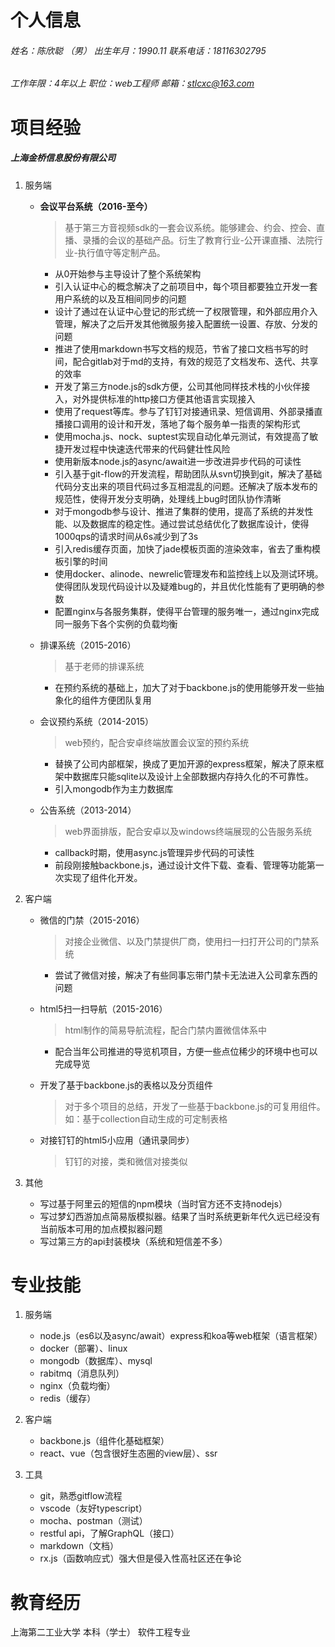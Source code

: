 # 个人信息

###### 姓名：陈欣聪 （男）			出生年月：1990.11			联系电话：18116302795			

###### 工作年限：4年以上			职位：web工程师			邮箱：stlcxc@163.com	



# 项目经验

##### 上海金桥信息股份有限公司

1. 服务端

   - **会议平台系统（2016-至今）**

     > 基于第三方音视频sdk的一套会议系统。能够建会、约会、控会、直播、录播的会议的基础产品。衍生了教育行业-公开课直播、法院行业-执行值守等定制产品。

     - 从0开始参与主导设计了整个系统架构
     - 引入认证中心的概念解决了之前项目中，每个项目都要独立开发一套用户系统的以及互相间同步的问题
     - 设计了通过在认证中心登记的形式统一了权限管理，和外部应用介入管理，解决了之后开发其他微服务接入配置统一设置、存放、分发的问题
     - 推进了使用markdown书写文档的规范，节省了接口文档书写的时间，配合gitlab对于md的支持，有效的规范了文档发布、迭代、共享的效率
     - 开发了第三方node.js的sdk方便，公司其他同样技术栈的小伙伴接入，对外提供标准的http接口方便其他语言实现接入
     - 使用了request等库。参与了钉钉对接通讯录、短信调用、外部录播直播接口调用的设计和开发，落地了每个服务单一指责的架构形式
     - 使用mocha.js、nock、suptest实现自动化单元测试，有效提高了敏捷开发过程中快速迭代带来的代码健壮性风险
     - 使用新版本node.js的async/await进一步改进异步代码的可读性
     - 引入基于git-flow的开发流程，帮助团队从svn切换到git，解决了基础代码分支出来的项目代码过多互相混乱的问题。还解决了版本发布的规范性，使得开发分支明确，处理线上bug时团队协作清晰
     - 对于mongodb参与设计、推进了集群的使用，提高了系统的并发性能、以及数据库的稳定性。通过尝试总结优化了数据库设计，使得1000qps的请求时间从6s减少到了3s
     - 引入redis缓存页面，加快了jade模板页面的渲染效率，省去了重构模板引擎的时间
     - 使用docker、alinode、newrelic管理发布和监控线上以及测试环境。使得团队发现代码设计以及疑难bug的，并且优化性能有了更明确的参数
     - 配置nginx与各服务集群，使得平台管理的服务唯一，通过nginx完成同一服务下各个实例的负载均衡

   - 排课系统（2015-2016）

     > 基于老师的排课系统

     - 在预约系统的基础上，加大了对于backbone.js的使用能够开发一些抽象化的组件方便团队复用

   - 会议预约系统（2014-2015）

     > web预约，配合安卓终端放置会议室的预约系统

     - 替换了公司内部框架，换成了更加开源的express框架，解决了原来框架中数据库只能sqlite以及设计上全部数据内存持久化的不可靠性。
     - 引入mongodb作为主力数据库

   - 公告系统（2013-2014）

     > web界面排版，配合安卓以及windows终端展现的公告服务系统

     - callback时期，使用async.js管理异步代码的可读性
     - 前段刚接触backbone.js，通过设计文件下载、查看、管理等功能第一次实现了组件化开发。

2. 客户端

   - 微信的门禁（2015-2016）

     > 对接企业微信、以及门禁提供厂商，使用扫一扫打开公司的门禁系统

     - 尝试了微信对接，解决了有些同事忘带门禁卡无法进入公司拿东西的问题

   - html5扫一扫导航（2015-2016）

     > html制作的简易导航流程，配合门禁内置微信体系中

     - 配合当年公司推进的导览机项目，方便一些点位稀少的环境中也可以完成导览

   - 开发了基于backbone.js的表格以及分页组件

     > 对于多个项目的总结，开发了一些基于backbone.js的可复用组件。如：基于collection自动生成的可定制表格

   - 对接钉钉的html5小应用（通讯录同步）

     > 钉钉的对接，类和微信对接类似

3. 其他

   - 写过基于阿里云的短信的npm模块（当时官方还不支持nodejs）
   - 写过梦幻西游加点简易版模拟器。结果了当时系统更新年代久远已经没有当前版本可用的加点模拟器问题
   - 写过第三方的api封装模块（系统和短信差不多）



# 专业技能

1. 服务端
   - node.js（es6以及async/await）express和koa等web框架（语言框架）
   - docker（部署）、linux
   - mongodb（数据库）、mysql
   - rabitmq（消息队列）
   - nginx（负载均衡）
   - redis（缓存）


2. 客户端
   - backbone.js（组件化基础框架）
   - react、vue（包含很好生态圈的view层）、ssr
3. 工具
   - git，熟悉gitflow流程
   - vscode（友好typescript）
   - mocha、postman（测试）
   - restful api，了解GraphQL（接口）
   - markdown（文档）
   - rx.js（函数响应式）强大但是侵入性高社区还在争论



# 教育经历

上海第二工业大学		本科（学士）		软件工程专业

